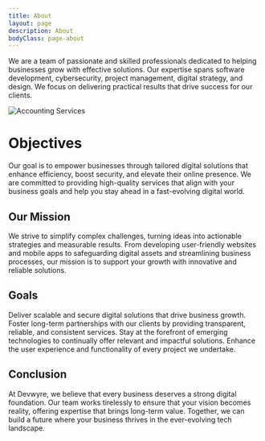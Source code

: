```yaml
---
title: About
layout: page
description: About
bodyClass: page-about
---
```


We are a team of passionate and skilled professionals dedicated to helping businesses grow with effective solutions. Our expertise spans software development, cybersecurity, project management, digital strategy, and design. We focus on delivering practical results that drive success for our clients.

![Accounting Services](/images/thom-holmes-Lrfw0U_o9I0-unsplash.jpg)

# Objectives

Our goal is to empower businesses through tailored digital solutions that enhance efficiency, boost security, and elevate their online presence. We are committed to providing high-quality services that align with your business goals and help you stay ahead in a fast-evolving digital world.

## Our Mission

We strive to simplify complex challenges, turning ideas into actionable strategies and measurable results. From developing user-friendly websites and mobile apps to safeguarding digital assets and streamlining business processes, our mission is to support your growth with innovative and reliable solutions.

## Goals

Deliver scalable and secure digital solutions that drive business growth.
Foster long-term partnerships with our clients by providing transparent, reliable, and consistent services.
Stay at the forefront of emerging technologies to continually offer relevant and impactful solutions.
Enhance the user experience and functionality of every project we undertake.

## Conclusion

At Devwyre, we believe that every business deserves a strong digital foundation. Our team works tirelessly to ensure that your vision becomes reality, offering expertise that brings long-term value. Together, we can build a future where your business thrives in the ever-evolving tech landscape.
